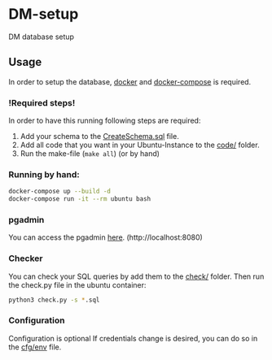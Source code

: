 # DM-setup
DM database setup

## Usage
In order to setup the database, [docker](https://docs.docker.com/get-docker/) and [docker-compose](https://docs.docker.com/compose/install/) is required.

### !Required steps!
In order to have this running following steps are required:
1. Add your schema to the [CreateSchema.sql](CreateSchema.sql) file.
2. Add all code that you want in your Ubuntu-Instance to the [code/](code/) folder.
3. Run the make-file (`make all`) (or by hand)

### Running by hand:
```bash
docker-compose up --build -d
docker-compose run -it --rm ubuntu bash
```

### pgadmin
You can access the pgadmin [here](http://localhost:8080). (http://localhost:8080)

### Checker
You can check your SQL queries by add them to the [check/](check/) folder. Then run the check.py file in the ubuntu container:
```bash
python3 check.py -s *.sql
```

### Configuration
Configuration is optional
If credentials change is desired, you can do so in the [cfg/env](cfg/env) file.
